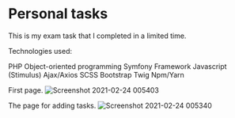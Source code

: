 # Personal tasks
This is my exam task that I completed in a limited time.

Technologies used:

PHP Object-oriented programming
Symfony Framework
Javascript (Stimulus)
Ajax/Axios
SCSS
Bootstrap
Twig
Npm/Yarn

First page.
![Screenshot 2021-02-24 005403](https://user-images.githubusercontent.com/70883106/108918957-dfcf0800-763a-11eb-912c-884daea1cd71.jpg)

The page for adding tasks.
![Screenshot 2021-02-24 005340](https://user-images.githubusercontent.com/70883106/108918958-e0679e80-763a-11eb-962a-dbf3e3d1248f.jpg)
